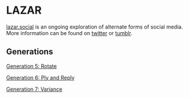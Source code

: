 # LAZAR

[lazar.social](https://lazar.social/) is an ongoing exploration of alternate forms of social media. More information can be found on [twitter](https://twitter.com/lazardotsocial) or [tumblr](https://lazardotsocial.tumblr.com).

## Generations
[Generation 5: Rotate](https://github.com/akirchner333/lazar/tree/gen-5-rotate)

[Generation 6: Ply and Reply](https://github.com/akirchner333/lazar/tree/gen-6-ply)

[Generation 7: Variance](https://github.com/akirchner333/lazar/tree/gen-7-variance)
